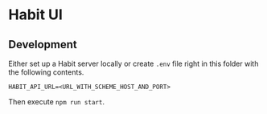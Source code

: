 # Habit UI

## Development

Either set up a Habit server locally or create `.env` file right in this folder with the following contents.

```properties
HABIT_API_URL=<URL_WITH_SCHEME_HOST_AND_PORT>
```

Then execute `npm run start`. 
